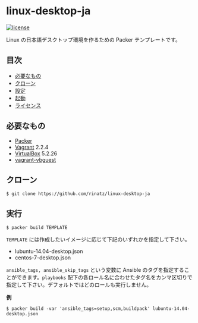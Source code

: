 # linux-desktop-ja

[![license](https://img.shields.io/badge/LICENSE-MIT-blue.svg)](LICENSE)

Linux の日本語デスクトップ環境を作るための Packer テンプレートです。

## 目次

- [必要なもの](#必要なもの)
- [クローン](#クローン)
- [設定](#設定)
- [起動](#起動)
- [ライセンス](#ライセンス)

## 必要なもの

- [Packer]
- [Vagrant] 2.2.4
- [VirtualBox] 5.2.26
- [vagrant-vbguest]

[Packer]: https://www.packer.io/
[Vagrant]: https://www.vagrantup.com/
[VirtualBox]: https://www.virtualbox.org/
[vagrant-vbguest]: https://github.com/dotless-de/vagrant-vbguest

## クローン

```shell
$ git clone https://github.com/rinatz/linux-desktop-ja
```

## 実行

```shell
$ packer build TEMPLATE
```

`TEMPLATE` には作成したいイメージに応じて下記のいずれかを指定して下さい。

- lubuntu-14.04-desktop.json
- centos-7-desktop.json

`ansible_tags, ansible_skip_tags` という変数に Ansible のタグを指定することができます。`playbooks` 配下の各ロール名に合わせたタグ名をカンマ区切りで指定して下さい。デフォルトではどのロールも実行しません。

**例**

```shell
$ packer build -var 'ansible_tags=setup,scm,buildpack' lubuntu-14.04-desktop.json
```
